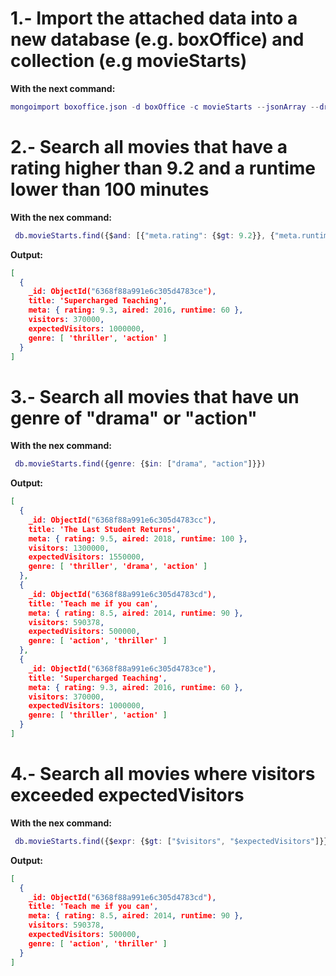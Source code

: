 # 1.- Import the attached data into a new database (e.g. boxOffice) and collection (e.g movieStarts)

**With the next command:**

~~~m
mongoimport boxoffice.json -d boxOffice -c movieStarts --jsonArray --drop
~~~

# 2.- Search all movies that have a rating higher than 9.2 and a runtime lower than 100 minutes

**With the nex command:**

~~~m
 db.movieStarts.find({$and: [{"meta.rating": {$gt: 9.2}}, {"meta.runtime": {$lt: 100}}]})
~~~

**Output:**

~~~json
[
  {
    _id: ObjectId("6368f88a991e6c305d4783ce"),
    title: 'Supercharged Teaching',
    meta: { rating: 9.3, aired: 2016, runtime: 60 },
    visitors: 370000,
    expectedVisitors: 1000000,
    genre: [ 'thriller', 'action' ]
  }
]
~~~

# 3.- Search all movies that have un genre of "drama" or "action"

**With the nex command:**

~~~m
 db.movieStarts.find({genre: {$in: ["drama", "action"]}})
~~~

**Output:**

~~~json
[
  {
    _id: ObjectId("6368f88a991e6c305d4783cc"),
    title: 'The Last Student Returns',
    meta: { rating: 9.5, aired: 2018, runtime: 100 },
    visitors: 1300000,
    expectedVisitors: 1550000,
    genre: [ 'thriller', 'drama', 'action' ]
  },
  {
    _id: ObjectId("6368f88a991e6c305d4783cd"),
    title: 'Teach me if you can',
    meta: { rating: 8.5, aired: 2014, runtime: 90 },
    visitors: 590378,
    expectedVisitors: 500000,
    genre: [ 'action', 'thriller' ]
  },
  {
    _id: ObjectId("6368f88a991e6c305d4783ce"),
    title: 'Supercharged Teaching',
    meta: { rating: 9.3, aired: 2016, runtime: 60 },
    visitors: 370000,
    expectedVisitors: 1000000,
    genre: [ 'thriller', 'action' ]
  }
]
~~~

# 4.- Search all movies where visitors exceeded expectedVisitors

**With the nex command:**

~~~m
 db.movieStarts.find({$expr: {$gt: ["$visitors", "$expectedVisitors"]}})
~~~

**Output:**

~~~json
[
  {
    _id: ObjectId("6368f88a991e6c305d4783cd"),
    title: 'Teach me if you can',
    meta: { rating: 8.5, aired: 2014, runtime: 90 },
    visitors: 590378,
    expectedVisitors: 500000,
    genre: [ 'action', 'thriller' ]
  }
]
~~~